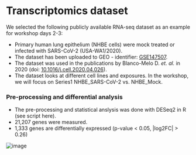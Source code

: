 # Transcriptomics dataset

We selected the following publicly available RNA-seq dataset as an example for workshop days 2-3:

* Primary human lung epithelium (NHBE cells) were mock treated or infected with SARS-CoV-2 (USA-WA1/2020).
* The dataset has been uploaded to GEO - identifier: [GSE147507](https://www.ncbi.nlm.nih.gov/geo/query/acc.cgi?acc=GSE147507).
* The dataset was used in the publications by Blanco-Melo D. _et. al._ in 2020 (doi: [10.1016/j.cell.2020.04.026](https://doi.org/10.1016/j.cell.2020.04.026)). 
* The dataset looks at different cell lines and exposures. In the workshop, we will focus on Series1 NHBE_SARS-CoV-2 vs. NHBE_Mock.

### Pre-processing and differential analysis

* The pre-processing and statistical anslysis was done with DESeq2 in R (see script here). 
* 21,207 genes were measured.
* 1,333 genes are differentially expressed (p-value < 0.05, |log2FC| > 0.26)

![image](https://user-images.githubusercontent.com/2158343/175516657-f0a184e9-a000-43bd-808e-a802d000d192.png)
